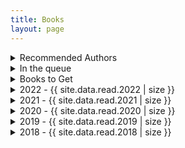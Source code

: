 ```yaml
---
title: Books
layout: page
---
```


<details>
  <summary>Recommended Authors</summary>
  <pre>
- Ken Thompson
- Dennis Ritchie
- Richard Stallman
- Brian Kernighan
- Michael Kerrisk
- Donald Knuth - linux
  </pre>
</details>

<details>
  <summary>In the queue</summary>
  <pre>
  {% for book in site.data.queue %}
  - Title: {{ book[0] }}
    Author: {{ book[1].author }}
    Category: {{ book[1].category }}
  {% endfor %}
  </pre>
</details>

<details>
  <summary>Books to Get</summary>
  <pre>
  {% for book in site.data.find %}
  - Title: {{ book[0] }}
    Author: {{ book[1].author }}
    Category: {{ book[1].category }}
  {% endfor %}
  </pre>
</details>

<details>
  <summary>2022 - {{ site.data.read.2022 | size }}</summary>
  <pre>
  {% for book in site.data.read.2022 %}
  - Title: {{ book[0] }}
    Author: {{ book[1].author }}
    Category: {{ book[1].category }}
  {% endfor %}
  </pre>
</details>

<details>
  <summary>2021 - {{ site.data.read.2021 | size }}</summary>
  <body>Favorite: This Land is Our Land</body>
  <pre>
  {% for book in site.data.read.2021 %}
  - Title: {{ book[0] }}
    Author: {{ book[1].author }}
    Category: {{ book[1].category }}
  {% endfor %}
  </pre>
</details>

<details>
  <summary>2020 - {{ site.data.read.2020 | size }}</summary>
  <body>Favorite: Pragmatic Programmer</body>
  <pre>
  {% for book in site.data.read.2020 %}
  - Title: {{ book[0] }}
    Author: {{ book[1].author }}
    Category: {{ book[1].category }}
  {% endfor %}
  </pre>
</details>

<details>
  <summary>2019 - {{ site.data.read.2019 | size }}</summary>
  <body>Favorite: Hackers and Painters</body>
  <pre>
  {% for book in site.data.read.2019 %}
  - Title: {{ book[0] }}
    Author: {{ book[1].author }}
    Category: {{ book[1].category }}
  {% endfor %}
  </pre>
</details>

<details>
  <summary>2018 - {{ site.data.read.2018 | size }}</summary>
  <body>Favorite: Hackers and Painters</body>
  <pre>
  {% for book in site.data.read.2018 %}
  - Title: {{ book[0] }}
    Author: {{ book[1].author }}
    Category: {{ book[1].category }}
  {% endfor %}
  </pre>
</details>
